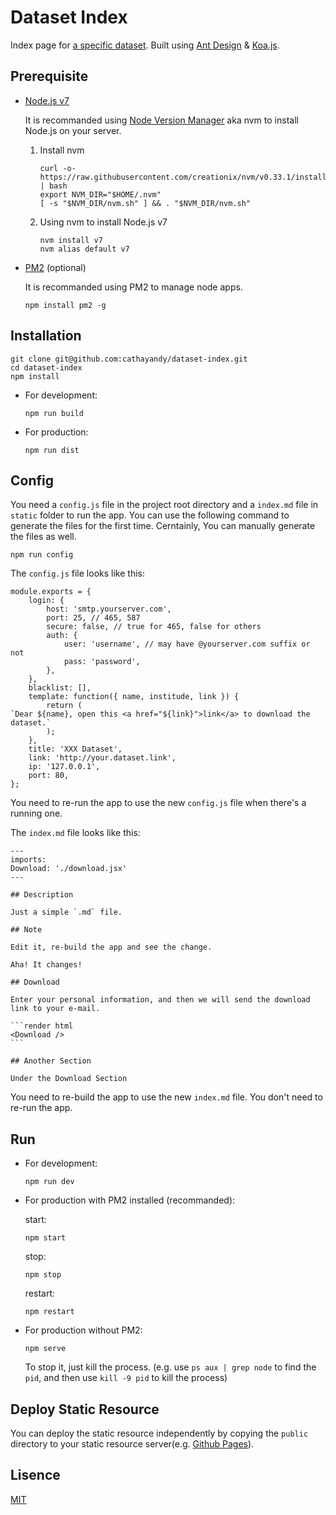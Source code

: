 # Dataset Index

Index page for [a specific dataset](http://cathayandy.com:8000). Built using [Ant Design](https://ant.design) & [Koa.js](http://koajs.com/).

## Prerequisite

*   [Node.js v7](https://nodejs.org)
    
    It is recommanded using [Node Version Manager](https://github.com/creationix/nvm) aka nvm to install Node.js on your server.

    1.  Install nvm

            curl -o- https://raw.githubusercontent.com/creationix/nvm/v0.33.1/install.sh | bash
            export NVM_DIR="$HOME/.nvm"
            [ -s "$NVM_DIR/nvm.sh" ] && . "$NVM_DIR/nvm.sh"

    2.  Using nvm to install Node.js v7

            nvm install v7
            nvm alias default v7

*   [PM2](http://pm2.keymetrics.io/) (optional)

    It is recommanded using PM2 to manage node apps.

        npm install pm2 -g

## Installation

    git clone git@github.com:cathayandy/dataset-index.git
    cd dataset-index
    npm install

*   For development:
            
        npm run build
    
*   For production:

        npm run dist

## Config

You need a `config.js` file in the project root directory and a `index.md` file in `static` folder to run the app. You can use the following command to generate the files for the first time. Cerntainly, You can manually generate the files as well.

    npm run config

The `config.js` file looks like this:

    module.exports = {
        login: {
            host: 'smtp.yourserver.com',
            port: 25, // 465, 587
            secure: false, // true for 465, false for others
            auth: {
                user: 'username', // may have @yourserver.com suffix or not
                pass: 'password',
            },
        },
        blacklist: [],
        template: function({ name, institude, link }) {
            return (
    `Dear ${name}, open this <a href="${link}">link</a> to download the dataset.`
            );
        },
        title: 'XXX Dataset',
        link: 'http://your.dataset.link',
        ip: '127.0.0.1',
        port: 80,
    };

You need to re-run the app to use the new `config.js` file when there's a running one.

The `index.md` file looks like this:

    ---
    imports:
    Download: './download.jsx'
    ---

    ## Description

    Just a simple `.md` file.

    ## Note

    Edit it, re-build the app and see the change.

    Aha! It changes!

    ## Download

    Enter your personal information, and then we will send the download link to your e-mail.

    ```render html
    <Download />
    ```

    ## Another Section

    Under the Download Section

You need to re-build the app to use the new `index.md` file. You don't need to re-run the app.

## Run

*   For development:
            
        npm run dev
    
*   For production with PM2 installed (recommanded):

    start:

        npm start
    
    stop:

        npm stop
    
    restart:

        npm restart

*   For production without PM2:

        npm serve

    To stop it, just kill the process. (e.g. use `ps aux | grep node` to find the `pid`, and then use `kill -9 pid` to kill the process)

## Deploy Static Resource

You can deploy the static resource independently by copying the `public` directory to your static resource server(e.g. [Github Pages](https://pages.github.com/)).

## Lisence

[MIT](https://tldrlegal.com/license/mit-license)